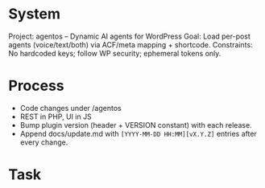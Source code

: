# System
Project: agentos – Dynamic AI agents for WordPress
Goal: Load per-post agents (voice/text/both) via ACF/meta mapping + shortcode.
Constraints: No hardcoded keys; follow WP security; ephemeral tokens only.

# Process
- Code changes under /agentos
- REST in PHP, UI in JS
- Bump plugin version (header + VERSION constant) with each release.
- Append docs/update.md with `[YYYY-MM-DD HH:MM][vX.Y.Z]` entries after every change.

# Task
